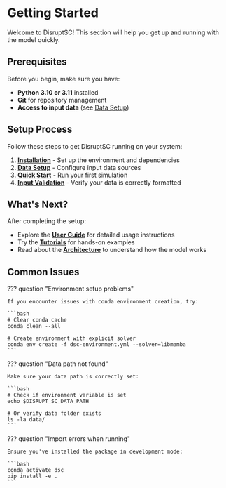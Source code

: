# Getting Started

Welcome to DisruptSC! This section will help you get up and running with the model quickly.

## Prerequisites

Before you begin, make sure you have:

- **Python 3.10 or 3.11** installed
- **Git** for repository management
- **Access to input data** (see [Data Setup](data-setup.md))

## Setup Process

Follow these steps to get DisruptSC running on your system:

1. **[Installation](installation.md)** - Set up the environment and dependencies
2. **[Data Setup](data-setup.md)** - Configure input data sources  
3. **[Quick Start](quick-start.md)** - Run your first simulation
4. **[Input Validation](validation.md)** - Verify your data is correctly formatted

## What's Next?

After completing the setup:

- Explore the **[User Guide](../user-guide/index.md)** for detailed usage instructions
- Try the **[Tutorials](../tutorials/index.md)** for hands-on examples
- Read about the **[Architecture](../architecture/index.md)** to understand how the model works

## Common Issues

??? question "Environment setup problems"
    
    If you encounter issues with conda environment creation, try:
    
    ```bash
    # Clear conda cache
    conda clean --all
    
    # Create environment with explicit solver
    conda env create -f dsc-environment.yml --solver=libmamba
    ```

??? question "Data path not found"
    
    Make sure your data path is correctly set:
    
    ```bash
    # Check if environment variable is set
    echo $DISRUPT_SC_DATA_PATH
    
    # Or verify data folder exists
    ls -la data/
    ```

??? question "Import errors when running"
    
    Ensure you've installed the package in development mode:
    
    ```bash
    conda activate dsc
    pip install -e .
    ```